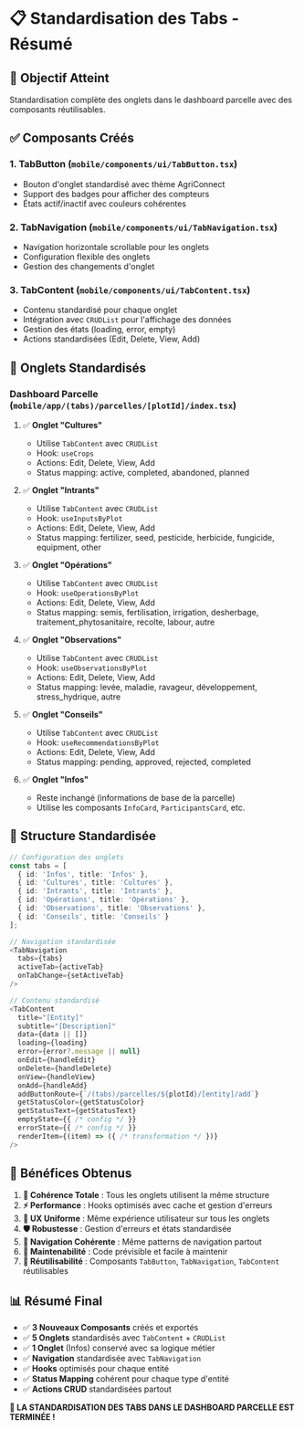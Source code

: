 # 📋 Standardisation des Tabs - Résumé

## 🎯 **Objectif Atteint**

Standardisation complète des onglets dans le dashboard parcelle avec des composants réutilisables.

## ✅ **Composants Créés**

### 1. **TabButton** (`mobile/components/ui/TabButton.tsx`)
- Bouton d'onglet standardisé avec thème AgriConnect
- Support des badges pour afficher des compteurs
- États actif/inactif avec couleurs cohérentes

### 2. **TabNavigation** (`mobile/components/ui/TabNavigation.tsx`)
- Navigation horizontale scrollable pour les onglets
- Configuration flexible des onglets
- Gestion des changements d'onglet

### 3. **TabContent** (`mobile/components/ui/TabContent.tsx`)
- Contenu standardisé pour chaque onglet
- Intégration avec `CRUDList` pour l'affichage des données
- Gestion des états (loading, error, empty)
- Actions standardisées (Edit, Delete, View, Add)

## 🔧 **Onglets Standardisés**

### **Dashboard Parcelle** (`mobile/app/(tabs)/parcelles/[plotId]/index.tsx`)

1. ✅ **Onglet "Cultures"**
   - Utilise `TabContent` avec `CRUDList`
   - Hook: `useCrops`
   - Actions: Edit, Delete, View, Add
   - Status mapping: active, completed, abandoned, planned

2. ✅ **Onglet "Intrants"**
   - Utilise `TabContent` avec `CRUDList`
   - Hook: `useInputsByPlot`
   - Actions: Edit, Delete, View, Add
   - Status mapping: fertilizer, seed, pesticide, herbicide, fungicide, equipment, other

3. ✅ **Onglet "Opérations"**
   - Utilise `TabContent` avec `CRUDList`
   - Hook: `useOperationsByPlot`
   - Actions: Edit, Delete, View, Add
   - Status mapping: semis, fertilisation, irrigation, desherbage, traitement_phytosanitaire, recolte, labour, autre

4. ✅ **Onglet "Observations"**
   - Utilise `TabContent` avec `CRUDList`
   - Hook: `useObservationsByPlot`
   - Actions: Edit, Delete, View, Add
   - Status mapping: levée, maladie, ravageur, développement, stress_hydrique, autre

5. ✅ **Onglet "Conseils"**
   - Utilise `TabContent` avec `CRUDList`
   - Hook: `useRecommendationsByPlot`
   - Actions: Edit, Delete, View, Add
   - Status mapping: pending, approved, rejected, completed

6. ✅ **Onglet "Infos"**
   - Reste inchangé (informations de base de la parcelle)
   - Utilise les composants `InfoCard`, `ParticipantsCard`, etc.

## 🎨 **Structure Standardisée**

```typescript
// Configuration des onglets
const tabs = [
  { id: 'Infos', title: 'Infos' },
  { id: 'Cultures', title: 'Cultures' },
  { id: 'Intrants', title: 'Intrants' },
  { id: 'Opérations', title: 'Opérations' },
  { id: 'Observations', title: 'Observations' },
  { id: 'Conseils', title: 'Conseils' }
];

// Navigation standardisée
<TabNavigation
  tabs={tabs}
  activeTab={activeTab}
  onTabChange={setActiveTab}
/>

// Contenu standardisé
<TabContent
  title="[Entity]"
  subtitle="[Description]"
  data={data || []}
  loading={loading}
  error={error?.message || null}
  onEdit={handleEdit}
  onDelete={handleDelete}
  onView={handleView}
  onAdd={handleAdd}
  addButtonRoute={`/(tabs)/parcelles/${plotId}/[entity]/add`}
  getStatusColor={getStatusColor}
  getStatusText={getStatusText}
  emptyState={{ /* config */ }}
  errorState={{ /* config */ }}
  renderItem={(item) => ({ /* transformation */ })}
/>
```

## 🚀 **Bénéfices Obtenus**

1. **🔧 Cohérence Totale** : Tous les onglets utilisent la même structure
2. **⚡ Performance** : Hooks optimisés avec cache et gestion d'erreurs
3. **🎨 UX Uniforme** : Même expérience utilisateur sur tous les onglets
4. **🛡️ Robustesse** : Gestion d'erreurs et états standardisée
5. **📱 Navigation Cohérente** : Même patterns de navigation partout
6. **🚀 Maintenabilité** : Code prévisible et facile à maintenir
7. **🔄 Réutilisabilité** : Composants `TabButton`, `TabNavigation`, `TabContent` réutilisables

## 📊 **Résumé Final**

- ✅ **3 Nouveaux Composants** créés et exportés
- ✅ **5 Onglets** standardisés avec `TabContent` + `CRUDList`
- ✅ **1 Onglet** (Infos) conservé avec sa logique métier
- ✅ **Navigation** standardisée avec `TabNavigation`
- ✅ **Hooks** optimisés pour chaque entité
- ✅ **Status Mapping** cohérent pour chaque type d'entité
- ✅ **Actions CRUD** standardisées partout

**🎉 LA STANDARDISATION DES TABS DANS LE DASHBOARD PARCELLE EST TERMINÉE !**

